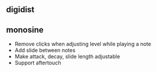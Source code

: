 digidist
--------

monosine
--------

* Remove clicks when adjusting level while playing a note
* Add slide between notes
* Make attack, decay, slide length adjustable
* Support aftertouch
